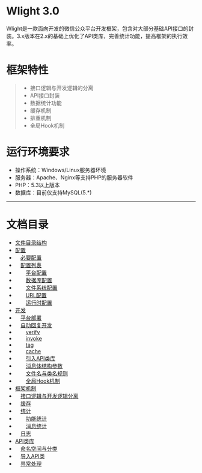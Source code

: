 # **Wlight 3.0** #

Wlight是一款面向开发的微信公众平台开发框架，包含对大部分基础API接口的封装。3.x版本在2.x的基础上优化了API类库，完善统计功能，提高框架的执行效率。

# **框架特性** #

> - 接口逻辑与开发逻辑的分离
> - API接口封装
> - 数据统计功能
> - 缓存机制
> - 排重机制
> - 全局Hook机制

# **运行环境要求** #

- 操作系统：Windows/Linux服务器环境
- 服务器：Apache、Nginx等支持PHP的服务器软件
- PHP：5.3以上版本
- 数据库：目前仅支持MySQL(5.*)


----------------------------------

# 文档目录

- [文件目录结构](./Directory)
- [配置](./Config)
- &emsp;[必要配置](./Config#必要配置)
- &emsp;[配置列表](./Config#配置列表)
- &emsp;&emsp;[平台配置](./Config#平台配置)
- &emsp;&emsp;[数据库配置](./Config#数据库配置)
- &emsp;&emsp;[文件系统配置](./Config#文件系统配置)
- &emsp;&emsp;[URL配置](./Config#url配置)
- &emsp;&emsp;[运行时配置](./Config#运行时配置)
- [开发](./develop)
- &emsp;[平台部署](./develop#平台配置)
- &emsp;[自动回复开发](./develop#自动回复开发)
- &emsp;&emsp;[verify](./develop#verify)
- &emsp;&emsp;[invoke](./develop#invoke)
- &emsp;&emsp;[tag](./develop#tag)
- &emsp;&emsp;[cache](./develop#cache)
- &emsp;&emsp;[引入API类库](./develop#引入api类库)
- &emsp;&emsp;[消息体结构参数](./develop#消息体结构参数)
- &emsp;&emsp;[文件名与类名规则](./develop#文件名与类名规则)
- &emsp;&emsp;[全局Hook机制](./develop#全局hook机制)
- [框架机制](./core)
- &emsp;[接口逻辑与开发逻辑分离](./core#接口逻辑与开发逻辑分离)
- &emsp;[缓存](./core#缓存)
- &emsp;[统计](./core#统计)
- &emsp;&emsp;[功能统计](./core#功能统计)
- &emsp;&emsp;[消息统计](./core#消息统计)
- &emsp;[日志](./core#日志)
- [API类库](./API)
- &emsp;[命名空间与分类](./API#命名空间与分类)
- &emsp;[导入API类](./API#导入api类)
- &emsp;[异常处理](./API#异常处理)
